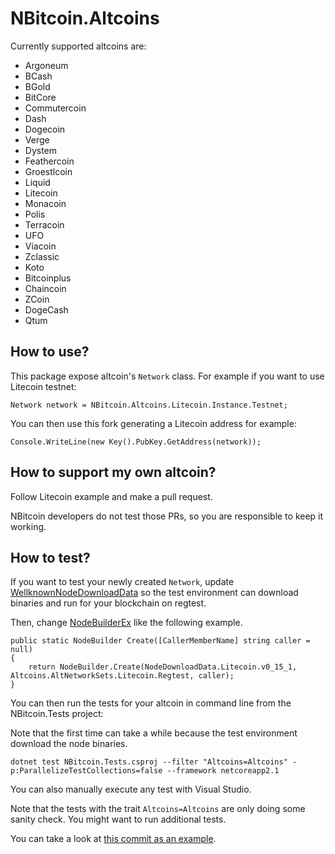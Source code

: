 # NBitcoin.Altcoins

Currently supported altcoins are:

* Argoneum
* BCash
* BGold
* BitCore
* Commutercoin
* Dash
* Dogecoin
* Verge
* Dystem
* Feathercoin
* Groestlcoin
* Liquid
* Litecoin
* Monacoin
* Polis
* Terracoin
* UFO
* Viacoin
* Zclassic
* Koto
* Bitcoinplus
* Chaincoin
* ZCoin
* DogeCash
* Qtum

## How to use?

This package expose altcoin's `Network` class.
For example if you want to use Litecoin testnet:

```
Network network = NBitcoin.Altcoins.Litecoin.Instance.Testnet;
```

You can then use this fork generating a Litecoin address for example:

```
Console.WriteLine(new Key().PubKey.GetAddress(network));
```

## How to support my own altcoin?

Follow Litecoin example and make a pull request.

NBitcoin developers do not test those PRs, so you are responsible to keep it working.

## How to test?

If you want to test your newly created `Network`, update [WellknownNodeDownloadData](../NBitcoin.Tests/WellknownNodeDownloadData.cs) so the test environment can download binaries and run for your blockchain on regtest.

Then, change [NodeBuilderEx](../NBitcoin.Tests/NodeBuilderEx.cs) like the following example.

```
public static NodeBuilder Create([CallerMemberName] string caller = null)
{
	return NodeBuilder.Create(NodeDownloadData.Litecoin.v0_15_1, Altcoins.AltNetworkSets.Litecoin.Regtest, caller);
}
```

You can then run the tests for your altcoin in command line from the NBitcoin.Tests project:

Note that the first time can take a while because the test environment download the node binaries.

```
dotnet test NBitcoin.Tests.csproj --filter "Altcoins=Altcoins" -p:ParallelizeTestCollections=false --framework netcoreapp2.1
```

You can also manually execute any test with Visual Studio.

Note that the tests with the trait `Altcoins=Altcoins` are only doing some sanity check. You might want to run additional tests.

You can take a look at [this commit as an example](https://github.com/MetacoSA/NBitcoin/commit/e075d1549ddd356f112cb3322c240490382c757e).
